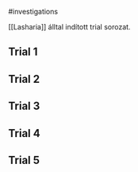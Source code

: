 #investigations

[[Lasharia]] álltal indított trial sorozat.

## Trial 1

## Trial 2

## Trial 3

## Trial 4

## Trial 5
